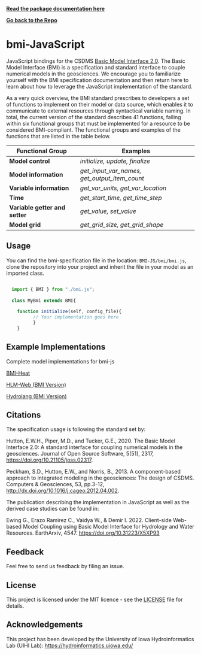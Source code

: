 <a href="https://uihilab.github.io/BMI-JS/" target="_blank">**Read the package documentation here**</a>

[**Go back to the Repo**](https://github.com/uihilab/BMI-JS)

# bmi-JavaScript
JavaScript bindings for the CSDMS [Basic Model Interface 2.0](https://bmi.readthedocs.io/en/latest/).
The Basic Model Interface (BMI) is a specification and standard interface to couple numerical models in the geosciences.
We encourage you to familiarize yourself with the BMI specification documentation and then return here to learn about how to leverage the JavaScript implementation of the standard.

As a very quick overview, the BMI standard prescribes to developers a set of functions to implement on their model or data source, which enables it to communicate to external resources through syntactical variable naming. 
In total, the current version of the standard describes 41 functions, falling within six functional groups that must be implemented for a resource to be considered BMI-compliant.
The functional groups and examples of the functions that are listed in the table below.

| **Functional Group**           | **Examples**                                       |
| ------------------------------ | -------------------------------------------------- |
| **Model control**              | _initialize, update, finalize_                     |
| **Model information**          | _get\_input\_var\_names, get\_output\_item\_count_ |
| **Variable information**       | _get\_var\_units, get\_var\_location_              |
| **Time**                       | _get\_start\_time, get\_time\_step_                |
| **Variable getter and setter** | _get\_value, set\_value_                           |
| **Model grid**                 | _get\_grid\_size, get\_grid\_shape_                |

## Usage
You can find the bmi-specification file in the location: `BMI-JS/bmi/bmi.js`, clone the repository into your project and inherit the file in your model as an imported class.


```JavaScript

  import { BMI } from "./bmi.js";
  
  class MyBmi extends BMI{
  
    function initialize(self, config_file){
          // Your implementation goes here
          }
    }
```

## Example Implementations
Complete model implementations for bmi-js

[BMI-Heat](https://github.com/uihilab/bmi-example-js)

[HLM-Web (BMI Version)](https://github.com/uihilab/HLM-Web/tree/main/bmi-version)

[Hydrolang (BMI Version)](https://github.com/uihilab/HydroLang/tree/master/hydrolang/bmi-implementation)

## Citations
The specification usage is following the standard set by:

Hutton, E.W.H., Piper, M.D., and Tucker, G.E., 2020. The Basic Model Interface 2.0: A standard interface for coupling numerical models in the geosciences. Journal of Open Source Software, 5(51), 2317, https://doi.org/10.21105/joss.02317.

Peckham, S.D., Hutton, E.W., and Norris, B., 2013. A component-based approach to integrated modeling in the geosciences: The design of CSDMS. Computers & Geosciences, 53, pp.3-12, http://dx.doi.org/10.1016/j.cageo.2012.04.002.

The publication describing the implementation in JavaScript as well as the derived case studies can be found in:

Ewing G., Erazo Ramirez C., Vaidya W., & Demir I. 2022. Client-side Web-based Model Coupling using Basic Model Interface for Hydrology and Water Resources. EarthArxiv, 4547. https://doi.org/10.31223/X5XP93

## Feedback
Feel free to send us feedback by filing an issue.

## License
This project is licensed under the MIT licence - see the [LICENSE](https://github.com/uihilab/BMI-JS/blob/main/LICENSE) file for details.

## Acknowledgements
This project has been developed by the University of Iowa Hydroinformatics Lab (UIHI Lab):
https://hydroinformatics.uiowa.edu/
